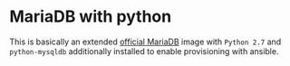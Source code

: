 # MariaDB with python

This is basically an extended [official MariaDB](https://hub.docker.com/_/mariadb/) image with
`Python 2.7` and `python-mysqldb` additionally installed to enable provisioning with ansible.